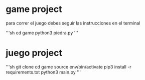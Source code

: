 # game project

para correr el juego debes seguir las instrucciones en el terminal

'''sh
cd game
python3 piedra.py
'''

# juego project

'''sh
git clone
cd game
source env/bin/activate
pip3 install -r requirements.txt
python3 main.py
'''

